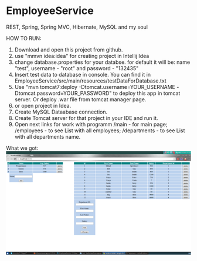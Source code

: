 # EmployeeService
REST, Spring, Spring MVC, Hibernate, MySQL and my soul

HOW TO RUN:

1. Download and open this project from  github. 
2. use "mmvn idea:idea" for creating project in Intellij Idea
3. change database.properties for your databse. for default it will be: name "test", username - "root" and password - "132435"
4. Insert test data to database in console. You can find it in EmployeeService/src/main/resources/testDataForDatabase.txt
5. Use "mvn tomcat7:deploy -Dtomcat.username=YOUR_USERNAME -Dtomcat.password=YOUR_PASSWORD" to deploy this app in tomcat server. Or deploy .war file from tomcat manager page. 
7. or open project in Idea.
8. Create MySQL Dataabase connection.
9. Create Tomcat server for that project in your IDE and run it.
10. Open next links for work with programm
   /main   - for main page;
   /employees - to see List with all employees;
   /departments - to see List with all departments name.


What we got:
[![screen](https://github.com/GBoroda/EmployeeService/blob/master/src/main/resources/screen.png)](https://github.com/GBoroda/EmployeeService/blob/master/src/main/resources/screen.png)
